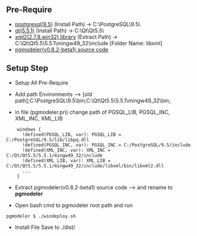 ## Pre-Require
- [postgresql(9.5)](http://www.enterprisedb.com/postgresql-952-installers-win64?ls=Crossover&type=Crossover) (Install Path) -> C:\PostgreSQL\9.5\
- [qt(5.5.1)](http://download.qt.io/official_releases/qt/5.5/5.5.1/qt-opensource-windows-x86-mingw492-5.5.1.exe) (Install Path) -> C:\Qt\Qt5.5\
- [xml2(2.7.8.win32) library](http://xmlsoft.org/sources/win32/libxml2-2.7.8.win32.zip) (Extract Path) -> C:\Qt\Qt5.5\5.5.1\mingw49_32\include [Folder Name: libxml]
- [pgmodeler(v0.8.2-beta1) source code](https://github.com/pgmodeler/pgmodeler/archive/v0.8.2-beta1.zip)

## Setup Step
 * Setup All Pre-Require

 * Add path Environments --> [old path];C:\PostgreSQL\9.5\bin;C:\Qt\Qt5.5\5.5.1\mingw49_32\bin;

 * in file (pgmodeler.pri) change path of PGSQL_LIB, PGSQL_INC, XML_INC, XML_LIB
```shell
    windows {
      !defined(PGSQL_LIB, var): PGSQL_LIB = C:/PostgreSQL/9.5/lib/libpq.dll
      !defined(PGSQL_INC, var): PGSQL_INC = C:/PostgreSQL/9.5/include
      !defined(XML_INC, var): XML_INC = C:/Qt/Qt5.5/5.5.1/mingw49_32/include
      !defined(XML_LIB, var): XML_LIB = C:/Qt/Qt5.5/5.5.1/mingw49_32/include/libxml/bin/libxml2.dll
      ...
    }
```

 * Extract pgmodeler(v0.8.2-beta1) source code --> and rename to **pgmodeler**

 * Open bash cmd to pgmodeler root path and run
```shell
pgmodeler $ ./windeploy.sh
```
 * Install File Save to ./dist/

